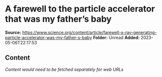 # A farewell to the particle accelerator that was my father’s baby

**Source:** https://www.science.org/content/article/farewell-x-ray-generating-particle-accelerator-was-my-father-s-baby
**Folder:** Unread
**Added:** 2023-05-06T22:17:53




## Content
*Content would need to be fetched separately for web URLs*
